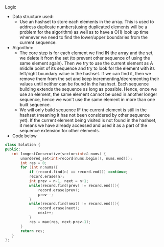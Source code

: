 Logic
  - Data structure used: 
    - Use an hashset to store each elements in the array. This is used to address duplicate numbers(using duplicated elements will be a problem for the algorithm) as well as to have a O(1) look up time whenever we need to find the lower/upper boundaries from the current sequence.
  - Algorithm:
    - The core step is for each element we find IN the array and the set, we delete it from the set (to prevent other sequence of using the same element again). Then we try to use the current element as A middle point of its sequence and try to look for the element with its left/right boundary value in the hashset. If we can find it, then we remove them from the set and keep incrementing/decrementing their values until neither can be found in the hashset. Each sequence building extends the sequence as long as possible. Hence, once we use an element, the same element cannot be used in another longer sequence, hence we won't use the same element in more than one built sequence. 
    - We will only build sequence IF the current element is still in the hashset (meaning it has not been considered by other sequence yet). If the current element being visited is not found in the hashset, it means we have already accessed and used it as a part of the sequence extension for other elements. 
 - Code below 
 ```cpp
 class Solution {
public:
    int longestConsecutive(vector<int>& nums) {
        unordered_set<int>record(nums.begin(), nums.end());
        int res = 0;
        for (int n:nums){
            if (record.find(n) == record.end()) continue;
            record.erase(n);
            int prev = n-1, next = n+1;
            while(record.find(prev) != record.end()){
                record.erase(prev);
                prev--;
            }
            while(record.find(next) != record.end()){
                record.erase(next);
                next++;
            }
            res = max(res, next-prev-1);
        }
        return res;
    }
};
```
